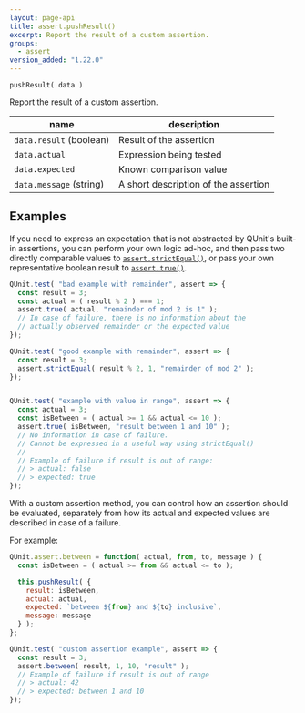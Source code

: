 ```yaml
---
layout: page-api
title: assert.pushResult()
excerpt: Report the result of a custom assertion.
groups:
  - assert
version_added: "1.22.0"
---
```


`pushResult( data )`

Report the result of a custom assertion.

| name | description |
|------|-------------|
| `data.result` (boolean) | Result of the assertion |
| `data.actual` | Expression being tested |
| `data.expected` | Known comparison value |
| `data.message` (string) | A short description of the assertion |

## Examples

If you need to express an expectation that is not abstracted by QUnit's built-in assertions, you can perform your own logic ad-hoc, and then pass two directly comparable values to [`assert.strictEqual()`](./strictEqual.md), or pass your own representative boolean result to [`assert.true()`](./true.md).

```js
QUnit.test( "bad example with remainder", assert => {
  const result = 3;
  const actual = ( result % 2 ) === 1;
  assert.true( actual, "remainder of mod 2 is 1" );
  // In case of failure, there is no information about the
  // actually observed remainder or the expected value
});

QUnit.test( "good example with remainder", assert => {
  const result = 3;
  assert.strictEqual( result % 2, 1, "remainder of mod 2" );
});


QUnit.test( "example with value in range", assert => {
  const actual = 3;
  const isBetween = ( actual >= 1 && actual <= 10 );
  assert.true( isBetween, "result between 1 and 10" );
  // No information in case of failure.
  // Cannot be expressed in a useful way using strictEqual()
  //
  // Example of failure if result is out of range:
  // > actual: false
  // > expected: true
});
```

With a custom assertion method, you can control how an assertion should be evaluated, separately from how its actual and expected values are described in case of a failure.

For example:

```js
QUnit.assert.between = function( actual, from, to, message ) {
  const isBetween = ( actual >= from && actual <= to );

  this.pushResult( {
    result: isBetween,
    actual: actual,
    expected: `between ${from} and ${to} inclusive`,
    message: message
  } );
};

QUnit.test( "custom assertion example", assert => {
  const result = 3;
  assert.between( result, 1, 10, "result" );
  // Example of failure if result is out of range
  // > actual: 42
  // > expected: between 1 and 10
});
```
